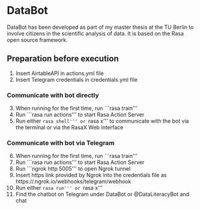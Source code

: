 # DataBot

DataBot has been developed as part of my master thesis at the TU Berlin to involve citizens in the scientific analysis of data. 
It is based on the Rasa open source framework.

## Preparation before execution
1. Insert AirtableAPI in actions.yml file 
2. Insert Telegram credentials in credentials.yml file

### Communicate with bot directly
3. When running for the first time, run ```rasa train'''
4. Run ```rasa run actions''' to start Rasa Action Server 
5. Run either ```rasa shell''' or ```rasa x''' to communicate with the bot via the terminal or via the RasaX Web Interface
   

### Communicate with bot via Telegram
6. When running for the first time, run ```rasa train'''
7. Run ```rasa run actions''' to start Rasa Action Server 
8. Run ```ngrok http 5005''' to open Ngrok tunnel 
9. Insert https link provided by Ngrok into the credentials file as https://<link>.ngrok.io/webhooks/telegram/webhook 
10. Run either ```rasa run''' or ```rasa x''' 
11. Find the chatbot on Telegram under DataBot or  @DataLiteracyBot and chat
